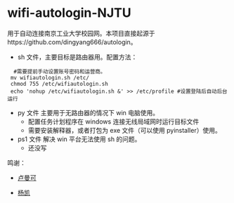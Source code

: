 # wifi-autologin-NJTU

用于自动连接南京工业大学校园网。本项目直接起源于https://github.com/dingyang666/autologin。

- sh 文件，主要目标是路由器用。配置方法：

```shell
  #需要提前手动设置账号密码和运营商。
 mv wifiautologin.sh /etc/
 chmod 755 /etc/wifiautologin.sh
 echo 'nohup /etc/wifiautologin.sh &' >> /etc/profile #设置登陆后自动后台运行
```

- py 文件 主要用于无路由器的情况下 win 电脑使用。
  - 配置任务计划程序在 windows 连接无线局域网时运行目标文件
  - 需要安装解释器，或者打包为 exe 文件（可以使用 pyinstaller）使用。
- ps1 文件 解决 win 平台无法使用 sh 的问题。
  - 还没写

鸣谢：
- [卢曼可](https://github.com/dingyang666)

- [杨凯](https://github.com/Secack)

  